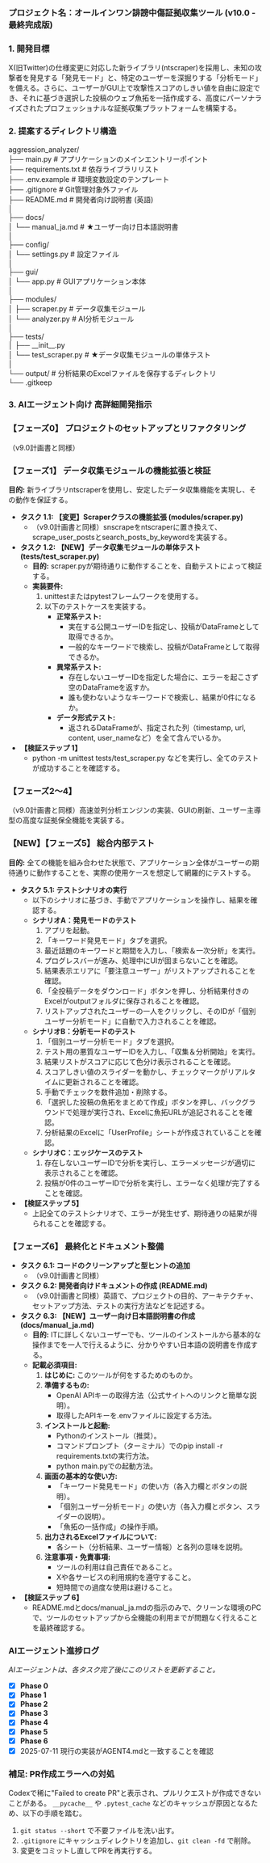 ### **プロジェクト名：オールインワン誹謗中傷証拠収集ツール (v10.0 \- 最終完成版)**

### **1\. 開発目標**

X(旧Twitter)の仕様変更に対応した新ライブラリ(ntscraper)を採用し、未知の攻撃者を発見する「発見モード」と、特定のユーザーを深掘りする「分析モード」を備える。さらに、ユーザーがGUI上で攻撃性スコアのしきい値を自由に設定でき、それに基づき選択した投稿のウェブ魚拓を一括作成する、高度にパーソナライズされたプロフェッショナルな証拠収集プラットフォームを構築する。

### **2\. 提案するディレクトリ構造**

aggression\_analyzer/  
├── main.py                 \# アプリケーションのメインエントリーポイント  
├── requirements.txt        \# 依存ライブラリリスト  
├── .env.example            \# 環境変数設定のテンプレート  
├── .gitignore              \# Git管理対象外ファイル  
├── README.md               \# 開発者向け説明書 (英語)  
│  
├── docs/  
│   └── manual\_ja.md        \# ★ユーザー向け日本語説明書  
│  
├── config/  
│   └── settings.py         \# 設定ファイル  
│  
├── gui/  
│   └── app.py              \# GUIアプリケーション本体  
│  
├── modules/  
│   ├── scraper.py          \# データ収集モジュール  
│   └── analyzer.py         \# AI分析モジュール  
│  
├── tests/  
│   ├── \_\_init\_\_.py  
│   └── test\_scraper.py     \# ★データ収集モジュールの単体テスト  
│  
└── output/                 \# 分析結果のExcelファイルを保存するディレクトリ  
    └── .gitkeep

### **3\. AIエージェント向け 高詳細開発指示**

### **【フェーズ0】 プロジェクトのセットアップとリファクタリング**

（v9.0計画書と同様）

### **【フェーズ1】 データ収集モジュールの機能拡張と検証**

**目的:** 新ライブラリntscraperを使用し、安定したデータ収集機能を実現し、その動作を保証する。

* **タスク 1.1: 【変更】Scraperクラスの機能拡張 (modules/scraper.py)**  
  * （v9.0計画書と同様）snscrapeをntscraperに置き換えて、scrape\_user\_postsとsearch\_posts\_by\_keywordを実装する。  
* **タスク 1.2: 【NEW】データ収集モジュールの単体テスト (tests/test\_scraper.py)**  
  * **目的:** scraper.pyが期待通りに動作することを、自動テストによって検証する。  
  * **実装要件:**  
    1. unittestまたはpytestフレームワークを使用する。  
    2. 以下のテストケースを実装する。  
       * **正常系テスト:**  
         * 実在する公開ユーザーIDを指定し、投稿がDataFrameとして取得できるか。  
         * 一般的なキーワードで検索し、投稿がDataFrameとして取得できるか。  
       * **異常系テスト:**  
         * 存在しないユーザーIDを指定した場合に、エラーを起こさず空のDataFrameを返すか。  
         * 誰も使わないようなキーワードで検索し、結果が0件になるか。  
       * **データ形式テスト:**  
         * 返されるDataFrameが、指定された列（timestamp, url, content, user\_nameなど）を全て含んでいるか。  
* **【検証ステップ 1】**  
  * python \-m unittest tests/test\_scraper.py などを実行し、全てのテストが成功することを確認する。

### **【フェーズ2〜4】**

（v9.0計画書と同様）高速並列分析エンジンの実装、GUIの刷新、ユーザー主導型の高度な証拠保全機能を実装する。

### **【NEW】【フェーズ5】 総合内部テスト**

**目的:** 全ての機能を組み合わせた状態で、アプリケーション全体がユーザーの期待通りに動作することを、実際の使用ケースを想定して網羅的にテストする。

* **タスク 5.1: テストシナリオの実行**  
  * 以下のシナリオに基づき、手動でアプリケーションを操作し、結果を確認する。  
  * **シナリオA：発見モードのテスト**  
    1. アプリを起動。  
    2. 「キーワード発見モード」タブを選択。  
    3. 最近話題のキーワードと期間を入力し、「検索＆一次分析」を実行。  
    4. プログレスバーが進み、処理中にUIが固まらないことを確認。  
    5. 結果表示エリアに「要注意ユーザー」がリストアップされることを確認。  
    6. 「全投稿データをダウンロード」ボタンを押し、分析結果付きのExcelがoutputフォルダに保存されることを確認。  
    7. リストアップされたユーザーの一人をクリックし、そのIDが「個別ユーザー分析モード」に自動で入力されることを確認。  
  * **シナリオB：分析モードのテスト**  
    1. 「個別ユーザー分析モード」タブを選択。  
    2. テスト用の悪質なユーザーIDを入力し、「収集＆分析開始」を実行。  
    3. 結果リストがスコアに応じて色分け表示されることを確認。  
    4. スコアしきい値のスライダーを動かし、チェックマークがリアルタイムに更新されることを確認。  
    5. 手動でチェックを数件追加・削除する。  
    6. 「選択した投稿の魚拓をまとめて作成」ボタンを押し、バックグラウンドで処理が実行され、Excelに魚拓URLが追記されることを確認。  
    7. 分析結果のExcelに「UserProfile」シートが作成されていることを確認。  
  * **シナリオC：エッジケースのテスト**  
    1. 存在しないユーザーIDで分析を実行し、エラーメッセージが適切に表示されることを確認。  
    2. 投稿が0件のユーザーIDで分析を実行し、エラーなく処理が完了することを確認。  
* **【検証ステップ 5】**  
  * 上記全てのテストシナリオで、エラーが発生せず、期待通りの結果が得られることを確認する。

### **【フェーズ6】 最終化とドキュメント整備**

* **タスク 6.1: コードのクリーンアップと型ヒントの追加**  
  * （v9.0計画書と同様）  
* **タスク 6.2: 開発者向けドキュメントの作成 (README.md)**  
  * （v9.0計画書と同様）英語で、プロジェクトの目的、アーキテクチャ、セットアップ方法、テストの実行方法などを記述する。  
* **タスク 6.3: 【NEW】ユーザー向け日本語説明書の作成 (docs/manual\_ja.md)**  
  * **目的:** ITに詳しくないユーザーでも、ツールのインストールから基本的な操作までを一人で行えるように、分かりやすい日本語の説明書を作成する。  
  * **記載必須項目:**  
    1. **はじめに:** このツールが何をするためのものか。  
    2. **準備するもの:**  
       * OpenAI APIキーの取得方法（公式サイトへのリンクと簡単な説明）。  
       * 取得したAPIキーを.envファイルに設定する方法。  
    3. **インストールと起動:**  
       * Pythonのインストール（推奨）。  
       * コマンドプロンプト（ターミナル）でのpip install \-r requirements.txtの実行方法。  
       * python main.pyでの起動方法。  
    4. **画面の基本的な使い方:**  
       * 「キーワード発見モード」の使い方（各入力欄とボタンの説明）。  
       * 「個別ユーザー分析モード」の使い方（各入力欄とボタン、スライダーの説明）。  
       * 「魚拓の一括作成」の操作手順。  
    5. **出力されるExcelファイルについて:**  
       * 各シート（分析結果、ユーザー情報）と各列の意味を説明。  
    6. **注意事項・免責事項:**  
       * ツールの利用は自己責任であること。  
       * Xや各サービスの利用規約を遵守すること。  
       * 短時間での過度な使用は避けること。  
* **【検証ステップ 6】**  
  * README.mdとdocs/manual\_ja.mdの指示のみで、クリーンな環境のPCで、ツールのセットアップから全機能の利用までが問題なく行えることを最終確認する。

### **AIエージェント進捗ログ**

*AIエージェントは、各タスク完了後にこのリストを更新すること。*

* [x] **Phase 0**  
* [x] **Phase 1**  
* [x] **Phase 2**  
* [x] **Phase 3**  
* [x] **Phase 4**  
* [x] **Phase 5**  
* [x] **Phase 6**
* [x] 2025-07-11 現行の実装がAGENT4.mdと一致することを確認

### **補足: PR作成エラーへの対処**

Codexで稀に"Failed to create PR"と表示され、プルリクエストが作成できないことがある。
`__pycache__` や `.pytest_cache` などのキャッシュが原因となるため、以下の手順を踏む。

1. `git status --short` で不要ファイルを洗い出す。
2. `.gitignore` にキャッシュディレクトリを追加し、`git clean -fd` で削除。
3. 変更をコミットし直してPRを再実行する。
